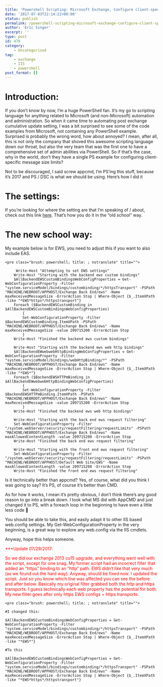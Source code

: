 ```yaml
---
title: 'Powershell Scripting: Microsoft Exchange, Configure client-specific message size limits'
date: '2017-07-03T22:14:22+00:00'
status: publish
permalink: /powershell-scripting-microsoft-exchange-configure-client-specific-message-size-limits
author: 'Eric Singer'
excerpt: ''
type: post
id: 478
category:
    - Uncategorized
tag:
    - exchange
    - IIS
    - powershell
post_format: []
---
```

Introduction:
=============

If you don’t know by now, I’m a huge PowerShell fan. It’s my go to scripting language for anything related to Microsoft (and non-Microsoft) automation and administration. So when it came time to automating post exchange cumulative update setting, I was a bit surprised to see some of the code examples from Microsoft, not containing any PowerShell example. Surprised is probably the wrong word, how about annoyed? I mean, after all, this is not only the company that shoved this awesome scripting language down our throat, but also the very team that was the first one to have a comprehensive set of admin abilities via PowerShell. So if that’s the case, why in the world, don’t they have a single PS example for configuring client-specific message size limits?

Not to be discouraged, I said screw appcmd, I’m PS’ing this stuff, because it’s 2017 and PS / DSC is what we should be using. Here’s how I did it

The settings:
=============

If you’re looking for where the setting are that I’m speaking of / about, check out this link [here](https://technet.microsoft.com/en-us/library/hh529949(v=exchg.160).aspx). That’s how you do it in the “old school” way.

The new school way:
===================

My example below is for EWS, you need to adjust this if you want to also include EAS.

```
<pre class="brush: powershell; title: ; notranslate" title="">

     Write-Host "Attempting to set EWS settings"
    Write-Host "Starting with the backend ews custom bindings"
    $AllBackendEWSCustomBindingsWebConfigProperties = Get-WebConfigurationProperty -Filter "system.serviceModel/bindings/custombinding/*/httpsTransport" -PSPath "MACHINE/WEBROOT/APPHOST/Exchange Back End/ews" -Name maxReceivedMessageSize -ErrorAction Stop | Where-Object {$_.ItemXPath -like "*EWS*https*/httpstransport"} 
    Foreach ($BackendEWSCustomBinding in $AllBackendEWSCustomBindingsWebConfigProperties)
        {
        Set-WebConfigurationProperty -Filter $BackendEWSCustomBinding.ItemXPath -PSPath "MACHINE/WEBROOT/APPHOST/Exchange Back End/ews" -Name maxReceivedMessageSize -value 209715200 -ErrorAction Stop
        }
    Write-Host "Finished the backend ews custom bindings"
    
    Write-Host "Starting with the backend ews web http bindings"
    $AllBackendEWwebwebHttpBindingWebConfigProperties = Get-WebConfigurationProperty -Filter "system.serviceModel/bindings/webHttpBinding/*" -PSPath "MACHINE/WEBROOT/APPHOST/Exchange Back End/ews" -Name maxReceivedMessageSize -ErrorAction Stop | Where-Object {$_.ItemXPath -like "*EWS*"} 
    Foreach ($BackendEWSHTTPmBinding in $AllBackendEWwebwebHttpBindingWebConfigProperties)
        {
        Set-WebConfigurationProperty -Filter $BackendEWSHTTPmBinding.ItemXPath -PSPath "MACHINE/WEBROOT/APPHOST/Exchange Back End/ews" -Name maxReceivedMessageSize -value 209715200 -ErrorAction Stop
        }
    Write-Host "Finished the backend ews web http bindings"

    Write-Host "Starting with the back end ews request filtering"
    Set-WebConfigurationProperty -Filter "/system.webServer/security/requestFiltering/requestLimits" -PSPath "MACHINE/WEBROOT/APPHOST/Exchange Back End/ews" -Name maxAllowedContentLength -value 209715200 -ErrorAction Stop
    Write-Host "Finished the back end ews request filtering"

    Write-Host "Starting with the front end ews request filtering"
    Set-WebConfigurationProperty -Filter "/system.webServer/security/requestFiltering/requestLimits" -PSPath "MACHINE/WEBROOT/APPHOST/Default Web Site/EWS" -Name maxAllowedContentLength -value 209715200 -ErrorAction Stop
    Write-Host "Finished the front end ews request filtering" 

```

Is it technically better than appcmd? Yes, of course, what did you think I was going to say? It’s PS, of course it’s better than CMD.

As for how it works, I mean it’s pretty obvious, I don’t think there’s any good reason to go into a break down. I took what MS did with AppCMD and just changed it to PS, with a foreach loop in the beginning to have even a little less code 🙂

You should be able to take this, and easily adapt it to other IIS based web.config settings. My Get-WebConfigurationProperty in the very beginning, is a great way to explore any web.config via the IIS cmdlets.

Anyway, hope this helps someone.

<span style="color: #ff0000;">\*\*\*Update 07/29/2017:</span>

<span style="color: #ff0000;">So we did our exchange 2013 cu15 upgrade, and everything went well with the script, except for one snag. My former script had an incorrect filter that added an “https” binding to an “http” path. EWS didn’t like that very much (as we found out the hard way). Anyway, should be fixed now. I updated the script. Just so you know which line was affected you can see the before and after below. Basically my original filter grabbed both the http and https transports. I guess technically each web property has the potential for both. My new filter goes after only https EWS configs + https transports.</span>

```
<pre class="brush: powershell; title: ; notranslate" title="">

#I changed this:

$AllBackendEWSCustomBindingsWebConfigProperties = Get-WebConfigurationProperty -Filter "system.serviceModel/bindings/custombinding/*/httpsTransport" -PSPath "MACHINE/WEBROOT/APPHOST/Exchange Back End/ews" -Name maxReceivedMessageSize -ErrorAction Stop | Where-Object {$_.ItemXPath -like "*EWS*"}

#To this

$AllBackendEWSCustomBindingsWebConfigProperties = Get-WebConfigurationProperty -Filter "system.serviceModel/bindings/custombinding/*/httpsTransport" -PSPath "MACHINE/WEBROOT/APPHOST/Exchange Back End/ews" -Name maxReceivedMessageSize -ErrorAction Stop | Where-Object {$_.ItemXPath -like "*EWS*https*/httpstransport"}

```